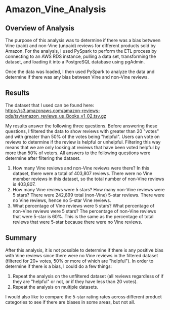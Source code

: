 # Amazon_Vine_Analysis
## Overview of Analysis
The purpose of this analysis was to determine if there was a bias between Vine (paid) and non-Vine (unpaid) reviews for different products sold by Amazon. For the analysis, I used PySpark to perform the ETL process by connecting to an AWS RDS instance, pulling a data set, transforming the dataset, and loading it into a PostgreSQL database using pgAdmin. 

Once the data was loaded, I then used PySpark to analyze the data and determine if there was any bias between Vine and non-Vine reviews.

## Results
The dataset that I used can be found here:
https://s3.amazonaws.com/amazon-reviews-pds/tsv/amazon_reviews_us_Books_v1_02.tsv.gz

My results answer the following three questions. Before answering these questions, I filtered the data to show reviews with greater than 20 "votes" and with greater than 50% of the votes being "helpful". Users can vote on reviews to determine if the review is helpful or unhelpful. Filtering this way means that we are only looking at reviews that have been voted helpful by more than 50% of voters. All answers to the following questions were determine after filtering the dataset.

1. How many Vine reviews and non-Vine reviews were there?
In this dataset, there were a total of 403,807 reviews. There were no Vine member reviews in this dataset, so the total number of non-Vine reviews is 403,807.
2. How many Vine reviews were 5 stars? How many non-Vine reviews were 5 stars?
There were 242,899 total (non-Vine) 5-star reviews. There were no Vine reviews, hence no 5-star Vine reviews.
3. What percentage of Vine reviews were 5 stars? What percentage of non-Vine reviews were 5 stars?
The percentage of non-Vine reviews that were 5-star is 60%. This is the same as the percentage of total reviews that were 5-star because there were no Vine reviews.

## Summary
After this analysis, it is not possible to determine if there is any positive bias with Vine reviews since there were no Vine reviews in the filtered dataset (filtered for 20+ votes, 50% or more of which are "helpful"). In order to determine if there is a bias, I could do a few things:
1. Repeat the analysis on the unfiltered dataset (all reviews regardless of if they are "helpful" or not, or if they have less than 20 votes).
2. Repeat the analysis on multiple datasets.

I would also like to compare the 5-star rating rates across different product categories to see if there are biases in some areas, but not all.
